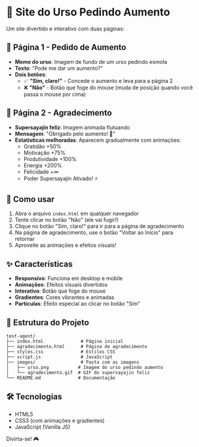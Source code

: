 # 🐻 Site do Urso Pedindo Aumento

Um site divertido e interativo com duas páginas:

## 📄 Página 1 - Pedido de Aumento
- **Meme do urso**: Imagem de fundo de um urso pedindo esmola
- **Texto**: "Pode me dar um aumento?"
- **Dois botões**:
  - ✅ **"Sim, claro!"** - Concede o aumento e leva para a página 2
  - ❌ **"Não"** - Botão que foge do mouse (muda de posição quando você passa o mouse por cima)

## 🎉 Página 2 - Agradecimento
- **Supersayajin feliz**: Imagem animada flutuando
- **Mensagem**: "Obrigado pelo aumento! 🎉"
- **Estatísticas melhoradas**: Aparecem gradualmente com animações:
  - Gratidão +50%
  - Motivação +75%
  - Produtividade +100%
  - Energia +200%
  - Felicidade +∞
  - Poder Supersayajin Ativado! ⚡

## 🚀 Como usar

1. Abra o arquivo `index.html` em qualquer navegador
2. Tente clicar no botão "Não" (ele vai fugir!)
3. Clique no botão "Sim, claro!" para ir para a página de agradecimento
4. Na página de agradecimento, use o botão "Voltar ao Início" para retornar
5. Aproveite as animações e efeitos visuais!

## ✨ Características

- **Responsivo**: Funciona em desktop e mobile
- **Animações**: Efeitos visuais divertidos
- **Interativo**: Botão que foge do mouse
- **Gradientes**: Cores vibrantes e animadas
- **Partículas**: Efeito especial ao clicar no botão "Sim"

## 📁 Estrutura do Projeto

```
test-agent/
├── index.html              # Página inicial
├── agradecimento.html      # Página de agradecimento
├── styles.css              # Estilos CSS
├── script.js               # JavaScript
├── images/                 # Pasta com as imagens
│   ├── urso.png           # Imagem do urso pedindo aumento
│   └── agradecimento.gif  # GIF do supersayajin feliz
└── README.md              # Documentação
```

## 🛠️ Tecnologias

- HTML5
- CSS3 (com animações e gradientes)
- JavaScript (Vanilla JS)

Divirta-se! 🎮 